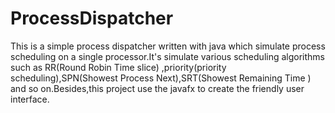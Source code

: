 # ProcessDispatcher
This is a simple process dispatcher written with java which simulate process scheduling on a single processor.It's simulate various scheduling algorithms such as RR(Round Robin Time slice) ,priority(priority scheduling),SPN(Showest Process Next),SRT(Showest Remaining Time ) and so on.Besides,this project use the javafx to create the friendly user interface.
